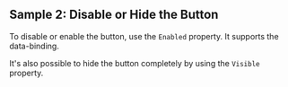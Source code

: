 ## Sample 2: Disable or Hide the Button

To disable or enable the button, use the `Enabled` property. It supports the data-binding.

It's also possible to hide the button completely by using the `Visible` property.